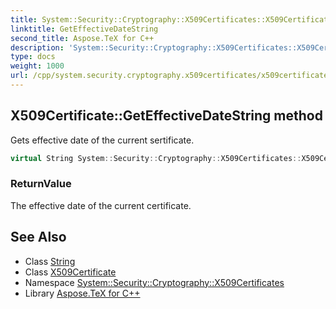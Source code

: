 ```yaml
---
title: System::Security::Cryptography::X509Certificates::X509Certificate::GetEffectiveDateString method
linktitle: GetEffectiveDateString
second_title: Aspose.TeX for C++
description: 'System::Security::Cryptography::X509Certificates::X509Certificate::GetEffectiveDateString method. Gets effective date of the current sertificate in C++.'
type: docs
weight: 1000
url: /cpp/system.security.cryptography.x509certificates/x509certificate/geteffectivedatestring/
---
```

## X509Certificate::GetEffectiveDateString method


Gets effective date of the current sertificate.

```cpp
virtual String System::Security::Cryptography::X509Certificates::X509Certificate::GetEffectiveDateString() const
```


### ReturnValue

The effective date of the current certificate.

## See Also

* Class [String](../../../system/string/)
* Class [X509Certificate](../)
* Namespace [System::Security::Cryptography::X509Certificates](../../)
* Library [Aspose.TeX for C++](../../../)
